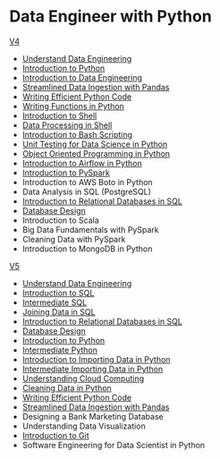 # Data Engineer with Python

[V4](https://app.datacamp.com/learn/career-tracks/data-engineer?version=4)

- [Understand Data Engineering](./understand_data_engineering/)
- [Introduction to Python](./introduction_to_python/)
- [Introduction to Data Engineering](./introduction_to_data_engineering/)
- [Streamlined Data Ingestion with Pandas](./streamlined_data_ingestion_with_pandas/)
- [Writing Efficient Python Code](./writing_eficient_python_code/)
- [Writing Functions in Python](./writing_functions_in_python/)
- [Introduction to Shell](./introduction_to_shell/)
- [Data Processing in Shell](./data_processing_in_shell/)
- [Introduction to Bash Scripting](./introduction_to_bash_scripting/)
- [Unit Testing for Data Science in Python](./unit_testing_for_data_science_in_python/)
- [Object Oriented Programming in Python](./object_oriented_programming_in_python/)
- [Introduction to Airflow in Python](./introduction_to_airflow_in_python/)
- [Introduction to PySpark](./introduction_to_pyspark/)
- Introduction to AWS Boto in Python
- Data Analysis in SQL (PostgreSQL)
- [Introduction to Relational Databases in SQL](./introduction_to_relational_databases_in_sql/)
- [Database Design](./database_design/)
- Introduction to Scala
- Big Data Fundamentals with PySpark
- Cleaning Data with PySpark
- Introduction to MongoDB in Python



[V5](https://app.datacamp.com/learn/career-tracks/data-engineer?version=5)

- [Understand Data Engineering](./understand_data_engineering/)
- [Introduction to SQL](./introduction_to_sql/)
- [Intermediate SQL](./intermediate_sql/)
- [Joining Data in SQL](./joining_data_in_sql/)
- [Introduction to Relational Databases in SQL](./introduction_to_relational_databases_in_sql/)
- [Database Design](./database_design/)
- [Introduction to Python](./introduction_to_python/)
- [Intermediate Python](./intermediate_python/)
- [Introduction to Importing Data in Python](./introduction_to_importing_data_in_python/)
- [Intermediate Importing Data in Python](./intermediate_importing_data_in_python/)
- [Understanding Cloud Computing](./understanding_cloud_computing/)
- [Cleaning Data in Python](./cleaning_data_in_python/)
- [Writing Efficient Python Code](./writing_eficient_python_code/)
- [Streamlined Data Ingestion with Pandas](./streamlined_data_ingestion_with_pandas/)
- Designing a Bank Marketing Database
- Understanding Data Visualization
- [Introduction to Git](./introduction_to_git/)
- Software Engineering for Data Scientist in Python